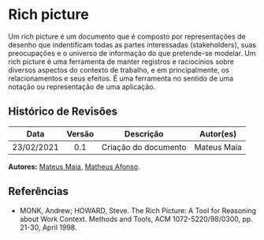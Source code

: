 # Rich picture

Um rich picture é um documento que é composto por representações de desenho que indentificam todas as partes interessadas (stakeholders), suas preocupações e o universo de informação do que pretende-se modelar. Um rich picture é uma ferramenta de manter registros e raciocínios sobre diversos aspectos do contexto de trabalho, e em principalmente, os relacionamentos e seus efeitos. É uma ferramenta no sentido de uma notação ou representação de uma aplicação. 

## Histórico de Revisões

| Data | Versão | Descrição | Autor(es) |
| :--: | :----: | :-------: | :-------: |
| 23/02/2021     |  0.1      |   Criação do documento        |   Mateus Maia        |

 **Autores:** [Mateus Maia](https://github.com/mateuscunhamaia), [Matheus Afonso](https://github.com/Matheusafonsouza).


## Referências

- MONK, Andrew; HOWARD, Steve. The Rich Picture: A Tool for Reasoning about Work Context. Methods and Tools, ACM 1072-5220/98/0300, pp. 21-30, April 1998.
